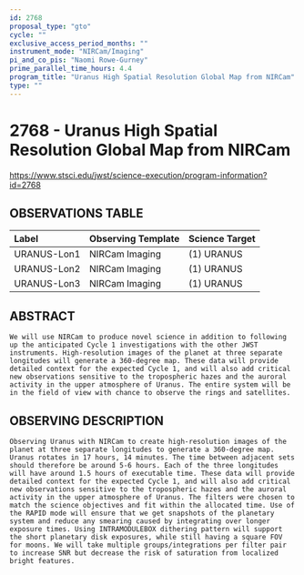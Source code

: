 ```yaml
---
id: 2768
proposal_type: "gto"
cycle: ""
exclusive_access_period_months: ""
instrument_mode: "NIRCam/Imaging"
pi_and_co_pis: "Naomi Rowe-Gurney"
prime_parallel_time_hours: 4.4
program_title: "Uranus High Spatial Resolution Global Map from NIRCam"
type: ""
---
```

# 2768 - Uranus High Spatial Resolution Global Map from NIRCam
https://www.stsci.edu/jwst/science-execution/program-information?id=2768
## OBSERVATIONS TABLE
| Label          | Observing Template | Science Target |
| :------------- | :----------------- | :------------- |
| URANUS-Lon1    | NIRCam Imaging     | (1) URANUS     |
| URANUS-Lon2    | NIRCam Imaging     | (1) URANUS     |
| URANUS-Lon3    | NIRCam Imaging     | (1) URANUS     |

## ABSTRACT
    We will use NIRCam to produce novel science in addition to following up the anticipated Cycle 1 investigations with the other JWST instruments. High-resolution images of the planet at three separate longitudes will generate a 360-degree map. These data will provide detailed context for the expected Cycle 1, and will also add critical new observations sensitive to the tropospheric hazes and the auroral activity in the upper atmosphere of Uranus. The entire system will be in the field of view with chance to observe the rings and satellites.

## OBSERVING DESCRIPTION
    Observing Uranus with NIRCam to create high-resolution images of the planet at three separate longitudes to generate a 360-degree map. Uranus rotates in 17 hours, 14 minutes. The time between adjacent sets should therefore be around 5-6 hours. Each of the three longitudes will have around 1.5 hours of executable time. These data will provide detailed context for the expected Cycle 1, and will also add critical new observations sensitive to the tropospheric hazes and the auroral activity in the upper atmosphere of Uranus. The filters were chosen to match the science objectives and fit within the allocated time. Use of the RAPID mode will ensure that we get snapshots of the planetary system and reduce any smearing caused by integrating over longer exposure times. Using INTRAMODULEBOX dithering pattern will support the short planetary disk exposures, while still having a square FOV for moons. We will take multiple groups/integrations per filter pair to increase SNR but decrease the risk of saturation from localized bright features.